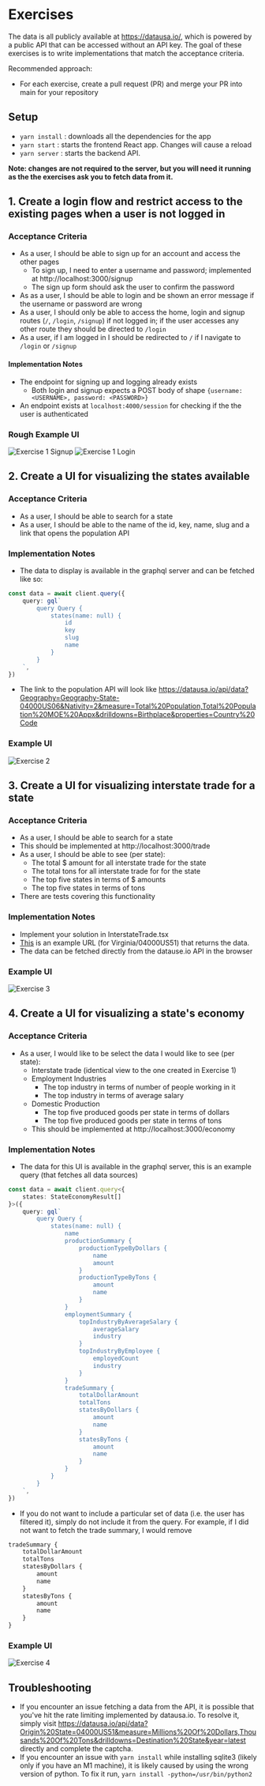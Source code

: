 # Exercises

The data is all publicly available at https://datausa.io/, which is powered by a public API that can be accessed without an API key. The goal of these exercises is to write implementations that match the acceptance criteria.

Recommended approach:

-   For each exercise, create a pull request (PR) and merge your PR into main for your repository

## Setup

-   `yarn install` : downloads all the dependencies for the app
-   `yarn start` : starts the frontend React app. Changes will cause a reload
-   `yarn server` : starts the backend API.

**Note: changes are not required to the server, but you will need it running as the the exercises ask you to fetch data from it.**

## 1. Create a login flow and restrict access to the existing pages when a user is not logged in

### Acceptance Criteria

-   As a user, I should be able to sign up for an account and access the other pages
    -   To sign up, I need to enter a username and password; implemented at http://localhost:3000/signup
    -   The sign up form should ask the user to confirm the password
-   As as a user, I should be able to login and be shown an error message if the username or password are wrong
-   As a user, I should only be able to access the home, login and signup routes (`/`, `/login`, `/signup`) if not logged in; if the user accesses any other route they should be directed to `/login`
-   As a user, if I am logged in I should be redirected to `/` if I navigate to `/login` or `/signup`

#### Implementation Notes

-   The endpoint for signing up and logging already exists
    -   Both login and signup expects a POST body of shape `{username: <USERNAME>, password: <PASSWORD>}`
-   An endpoint exists at `localhost:4000/session` for checking if the the user is authenticated

### Rough Example UI

![Exercise 1 Signup](images/exercise-1-signup.png)
![Exercise 1 Login](images/exercise-1-login.png)

## 2. Create a UI for visualizing the states available

### Acceptance Criteria

-   As a user, I should be able to search for a state
-   As a user, I should be able to the name of the id, key, name, slug and a link that opens the population API

### Implementation Notes

-   The data to display is available in the graphql server and can be fetched like so:

```ts
const data = await client.query({
    query: gql`
        query Query {
            states(name: null) {
                id
                key
                slug
                name
            }
        }
    `,
})
```

-   The link to the population API will look like https://datausa.io/api/data?Geography=Geography-State-04000US06&Nativity=2&measure=Total%20Population,Total%20Population%20MOE%20Appx&drilldowns=Birthplace&properties=Country%20Code

### Example UI

![Exercise 2](images/exercise-2.png)

## 3. Create a UI for visualizing interstate trade for a state

### Acceptance Criteria

-   As a user, I should be able to search for a state
-   This should be implemented at http://localhost:3000/trade
-   As a user, I should be able to see (per state):
    -   The total $ amount for all interstate trade for the state
    -   The total tons for all interstate trade for for the state
    -   The top five states in terms of $ amounts
    -   The top five states in terms of tons
-   There are tests covering this functionality

### Implementation Notes

-   Implement your solution in InterstateTrade.tsx
-   [This](https://datausa.io/api/data?Origin%20State=04000US51&measure=Millions%20Of%20Dollars,Thousands%20Of%20Tons&drilldowns=Destination%20State&year=latest) is an example URL (for Virginia/04000US51) that returns the data.
-   The data can be fetched directly from the datause.io API in the browser

### Example UI

![Exercise 3](images/exercise-3.png)

## 4. Create a UI for visualizing a state's economy

### Acceptance Criteria

-   As a user, I would like to be select the data I would like to see (per state):
    -   Interstate trade (identical view to the one created in Exercise 1)
    -   Employment Industries
        -   The top industry in terms of number of people working in it
        -   The top industry in terms of average salary
    -   Domestic Production
        -   The top five produced goods per state in terms of dollars
        -   The top five produced goods per state in terms of tons
    -   This should be implemented at http://localhost:3000/economy

### Implementation Notes

-   The data for this UI is available in the graphql server, this is an example query (that fetches all data sources)

```ts
const data = await client.query<{
    states: StateEconomyResult[]
}>({
    query: gql`
        query Query {
            states(name: null) {
                name
                productionSummary {
                    productionTypeByDollars {
                        name
                        amount
                    }
                    productionTypeByTons {
                        amount
                        name
                    }
                }
                employmentSummary {
                    topIndustryByAverageSalary {
                        averageSalary
                        industry
                    }
                    topIndustryByEmployee {
                        employedCount
                        industry
                    }
                }
                tradeSummary {
                    totalDollarAmount
                    totalTons
                    statesByDollars {
                        amount
                        name
                    }
                    statesByTons {
                        amount
                        name
                    }
                }
            }
        }
    `,
})
```

-   If you do not want to include a particular set of data (i.e. the user has filtered it), simply do not include it from the query. For example, if I did not want to fetch the trade summary, I would remove

```ts
tradeSummary {
    totalDollarAmount
    totalTons
    statesByDollars {
        amount
        name
    }
    statesByTons {
        amount
        name
    }
}
```

### Example UI

![Exercise 4](images/exercise-4.png)

## Troubleshooting

-   If you encounter an issue fetching a data from the API, it is possible that you've hit the rate limiting implemented by datausa.io. To resolve it, simply visit https://datausa.io/api/data?Origin%20State=04000US51&measure=Millions%20Of%20Dollars,Thousands%20Of%20Tons&drilldowns=Destination%20State&year=latest directly and complete the captcha.
-   If you encounter an issue with `yarn install` while installing sqlite3 (likely only if you have an M1 machine), it is likely caused by using the wrong version of python. To fix it run, `yarn install -python=/usr/bin/python2`
